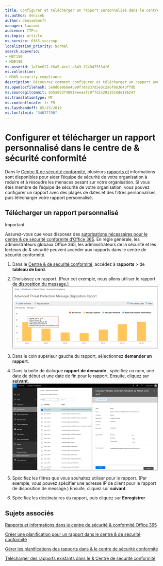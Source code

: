 ```yaml
---
title: Configurer et télécharger un rapport personnalisé dans le centre de &amp; sécurité conformité
ms.author: deniseb
author: denisebmsft
manager: laurawi
audience: ITPro
ms.topic: article
ms.service: O365-seccomp
localization_priority: Normal
search.appverid:
- MET150
- MOE150
ms.assetid: 1a7be622-f6a5-4ce1-a343-f249475334f6
ms.collection:
- M365-security-compliance
description: Découvrez comment configurer et télécharger un rapport avec une plage de dates et des filtres personnalisés dans le centre &amp; de sécurité et de conformité.
ms.openlocfilehash: 5e0d6e06be4589f7da837d5e0c2a6f883643ffdb
ms.sourcegitcommit: 0d5a863f48914eeaaf29f7d2a2022618de186247
ms.translationtype: MT
ms.contentlocale: fr-FR
ms.lasthandoff: 05/15/2019
ms.locfileid: "34077790"
---
```

# <a name="set-up-and-download-a-custom-report-in-the-security-amp-compliance-center"></a>Configurer et télécharger un rapport personnalisé dans le centre de &amp; sécurité conformité

Dans le [Centre &amp; de sécurité conformité](https://protection.office.com), plusieurs [rapports et](reports-and-insights-in-security-and-compliance.md) informations sont disponibles pour aider l’équipe de sécurité de votre organisation à réduire et à résoudre les menaces pesant sur votre organisation. Si vous êtes membre de l’équipe de sécurité de votre organisation, vous pouvez configurer un rapport avec des plages de dates et des filtres personnalisés, puis télécharger votre rapport personnalisé. 
  
## <a name="download-a-custom-report"></a>Télécharger un rapport personnalisé

> [!IMPORTANT]
> Assurez-vous que vous disposez des [autorisations nécessaires pour le centre &amp; de sécurité conformité d’Office 365](permissions-in-the-security-and-compliance-center.md). En règle générale, les administrateurs globaux Office 365, les administrateurs de la sécurité et les lecteurs de &amp; sécurité peuvent accéder aux rapports dans le centre de sécurité conformité. 
  
1. Dans le [Centre &amp; de sécurité conformité](https://protection.office.com), accédez à **rapports** \> de **tableau de bord**.
    
2. Choisissez un rapport. (Pour cet exemple, nous allons utiliser le rapport de disposition du message.)<br/>![Choisir un rapport de demande pour télécharger un rapport](media/b566925d-b9d9-453d-9bdd-f2637c7ba140.png)
  
3. Dans le coin supérieur gauche du rapport, sélectionnez **demander un rapport**.
    
4. Dans la boîte de dialogue **rapport de demande** , spécifiez un nom, une date de début et une date de fin pour le rapport. Ensuite, cliquez sur **suivant**.<br/>![Dans le centre &amp; de sécurité conformité, sélectionnez \> rapports de rapports à télécharger.](media/65e625f5-c98c-49fc-9c1f-8c80ec8308fd.png)
  
5. Spécifiez les filtres que vous souhaitez utiliser pour le rapport. (Par exemple, vous pouvez spécifier une adresse IP de client pour le rapport de disposition de message.) Ensuite, cliquez sur **suivant**.
    
6. Spécifiez les destinataires du rapport, puis cliquez sur **Enregistrer**.
    
## <a name="related-topics"></a>Sujets associés

[Rapports et informations dans le centre de sécurité &amp; conformité Office 365](reports-and-insights-in-security-and-compliance.md)
  
[Créer une planification pour un rapport dans le centre &amp; de sécurité conformité](create-a-schedule-for-a-report.md)
  
[Gérer les planifications des rapports dans &amp; le centre de sécurité conformité](manage-schedules-for-multiple-reports.md)
  
[Télécharger des rapports existants dans le &amp; Centre de sécurité conformité](download-existing-reports.md)
  

